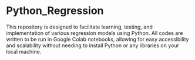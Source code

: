 # Python_Regression
This repository is designed to facilitate learning, testing, and implementation of various regression models using Python. All codes are written to be run in Google Colab notebooks, allowing for easy accessibility and scalability without needing to install Python or any libraries on your local machine.
